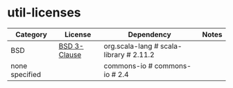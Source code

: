 # util-licenses

Category | License | Dependency | Notes
--- | --- | --- | ---
BSD | [BSD 3-Clause](http://www.scala-lang.org/license.html) | org.scala-lang # scala-library # 2.11.2 | <notextile></notextile>
none specified | []() | commons-io # commons-io # 2.4 | <notextile></notextile>

